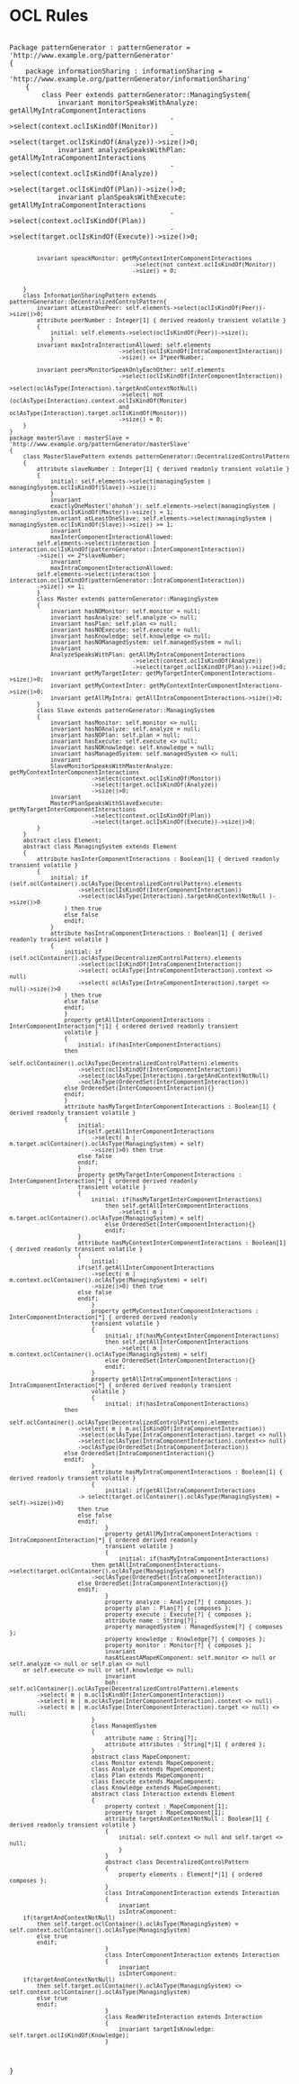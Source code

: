 # OCL Rules

<code>
Package patternGenerator : patternGenerator = 'http://www.example.org/patternGenerator'
{
	package informationSharing : informationSharing = 'http://www.example.org/patternGenerator/informationSharing'
	{
		class Peer extends patternGenerator::ManagingSystem{
			invariant monitorSpeaksWithAnalyze: getAllMyIntraComponentInteractions
										->select(context.oclIsKindOf(Monitor))
										->select(target.oclIsKindOf(Analyze))->size()>0;
			invariant analyzeSpeaksWithPlan: getAllMyIntraComponentInteractions
										->select(context.oclIsKindOf(Analyze))
										->select(target.oclIsKindOf(Plan))->size()>0;
			invariant planSpeaksWithExecute: getAllMyIntraComponentInteractions
										->select(context.oclIsKindOf(Plan))
										->select(target.oclIsKindOf(Execute))->size()>0;
										
			invariant speackMonitor: getMyContextInterComponentInteractions
										->select(not context.oclIsKindOf(Monitor))
										->size() = 0;
										
			
		}
		class InformationSharingPattern extends patternGenerator::DecentralizedControlPattern{
			invariant atLeastOnePeer: self.elements->select(oclIsKindOf(Peer))->size()>0;
			attribute peerNumber : Integer[1] { derived readonly transient volatile }
			{
				initial: self.elements->select(oclIsKindOf(Peer))->size();
				}
			invariant maxIntraInteractionAllowed: self.elements
									->select(oclIsKindOf(IntraComponentInteraction))
									->size() <= 3*peerNumber;
									
			invariant peersMonitorSpeakOnlyEachOther: self.elements
									->select(oclIsKindOf(InterComponentInteraction))
									->select(oclAsType(Interaction).targetAndContextNotNull)
									->select( not (oclAsType(Interaction).context.oclIsKindOf(Monitor)
				 					and oclAsType(Interaction).target.oclIsKindOf(Monitor)))
									->size() = 0;
		}
	}
	package masterSlave : masterSlave = 'http://www.example.org/patternGenerator/masterSlave'
	{
		class MasterSlavePattern extends patternGenerator::DecentralizedControlPattern
		{
			attribute slaveNumber : Integer[1] { derived readonly transient volatile }
			{
				initial: self.elements->select(managingSystem | managingSystem.oclIsKindOf(Slave))->size();
				}
				invariant
				exactlyOneMaster('ohohoh'): self.elements->select(managingSystem | managingSystem.oclIsKindOf(Master))->size() = 1;
				invariant atLeastOneSlave: self.elements->select(managingSystem | managingSystem.oclIsKindOf(Slave))->size() >= 1;
				invariant
				maxInterComponentInteractionAllowed: 
			self.elements->select(interaction | interaction.oclIsKindOf(patternGenerator::InterComponentInteraction))
			->size() <= 2*slaveNumber;
				invariant
				maxIntraComponentInteractionAllowed: 
			self.elements->select(interaction | interaction.oclIsKindOf(patternGenerator::IntraComponentInteraction))
			->size() <= 1;
			}
			class Master extends patternGenerator::ManagingSystem
			{
				invariant hasNOMonitor: self.monitor = null;
				invariant hasAnalyze: self.analyze <> null;
				invariant hasPlan: self.plan <> null;
				invariant hasNOExecute: self.execute = null;
				invariant hasKnowledge: self.knowledge <> null;
				invariant hasNOManagedSystem: self.managedSystem = null;
				invariant
				AnalyzeSpeaksWithPlan: getAllMyIntraComponentInteractions
										->select(context.oclIsKindOf(Analyze))
										->select(target.oclIsKindOf(Plan))->size()>0;
				invariant getMyTargetInter: getMyTargetInterComponentInteractions->size()>0;
				invariant getMyContextInter: getMyContextInterComponentInteractions->size()>0;
				invariant getAllMyIntra: getAllIntraComponentInteractions->size()>0;
			}
			class Slave extends patternGenerator::ManagingSystem
			{
				invariant hasMonitor: self.monitor <> null;
				invariant hasNOAnalyze: self.analyze = null;
				invariant hasNOPlan: self.plan = null;
				invariant hasExecute: self.execute <> null;
				invariant hasNOKnowledge: self.knowledge = null;
				invariant hasManagedSystem: self.managedSystem <> null;
				invariant
				SlaveMonitorSpeaksWithMasterAnalyze: getMyContextInterComponentInteractions
							->select(context.oclIsKindOf(Monitor))
							->select(target.oclIsKindOf(Analyze))
							->size()>0;
				invariant
				MasterPlanSpeaksWithSlaveExecute: getMyTargetInterComponentInteractions
							->select(context.oclIsKindOf(Plan))
							->select(target.oclIsKindOf(Execute))->size()>0;
			}
		}
		abstract class Element;
		abstract class ManagingSystem extends Element
		{
			attribute hasInterComponentInteractions : Boolean[1] { derived readonly transient volatile }
			{
				initial: if (self.oclContainer().oclAsType(DecentralizedControlPattern).elements
						->select(oclIsKindOf(InterComponentInteraction))
						->select(oclAsType(Interaction).targetAndContextNotNull )->size()>0
					) then true
					else false
					endif;
				}
				attribute hasIntraComponentInteractions : Boolean[1] { derived readonly transient volatile }
				{
					initial: if (self.oclContainer().oclAsType(DecentralizedControlPattern).elements
						->select(oclIsKindOf(IntraComponentInteraction))
						->select( oclAsType(IntraComponentInteraction).context <> null)
						->select( oclAsType(IntraComponentInteraction).target <> null)->size()>0
					) then true
					else false
					endif;
					}
					property getAllInterComponentInteractions : InterComponentInteraction[*|1] { ordered derived readonly transient
					volatile }
					{
						initial: if(hasInterComponentInteractions)
					then
						self.oclContainer().oclAsType(DecentralizedControlPattern).elements
						->select(oclIsKindOf(InterComponentInteraction))
						->select(oclAsType(Interaction).targetAndContextNotNull)
						->oclAsType(OrderedSet(InterComponentInteraction))
					else OrderedSet(InterComponentInteraction){}
					endif;
					}
					attribute hasMyTargetInterComponentInteractions : Boolean[1] { derived readonly transient volatile }
					{
						initial: 
						if(self.getAllInterComponentInteractions
							->select( m | m.target.oclContainer().oclAsType(ManagingSystem) = self)
							->size()>0) then true
						else false
						endif;
						}
						property getMyTargetInterComponentInteractions : InterComponentInteraction[*] { ordered derived readonly
						transient volatile }
						{
							initial: if(hasMyTargetInterComponentInteractions)
								then self.getAllInterComponentInteractions
									->select( m | m.target.oclContainer().oclAsType(ManagingSystem) = self)
								else OrderedSet(InterComponentInteraction){}
								endif;
						}
						attribute hasMyContextInterComponentInteractions : Boolean[1] { derived readonly transient volatile }
						{
							initial: 
						if(self.getAllInterComponentInteractions
							->select( m | m.context.oclContainer().oclAsType(ManagingSystem) = self)
							->size()>0) then true
						else false
						endif;
							}
							property getMyContextInterComponentInteractions : InterComponentInteraction[*] { ordered derived readonly
							transient volatile }
							{
								initial: if(hasMyContextInterComponentInteractions)
								then self.getAllInterComponentInteractions
									->select( m | m.context.oclContainer().oclAsType(ManagingSystem) = self)
								else OrderedSet(InterComponentInteraction){}
								endif;
							}
							property getAllIntraComponentInteractions : IntraComponentInteraction[*] { ordered derived readonly transient
							volatile }
							{
								initial: if(hasIntraComponentInteractions)
					then
						self.oclContainer().oclAsType(DecentralizedControlPattern).elements
						->select( m | m.oclIsKindOf(IntraComponentInteraction))
						->select(oclAsType(IntraComponentInteraction).target <> null) 
						->select(oclAsType(IntraComponentInteraction).context<> null)
						->oclAsType(OrderedSet(IntraComponentInteraction))
					else OrderedSet(IntraComponentInteraction){}
					endif;
							}
							attribute hasMyIntraComponentInteractions : Boolean[1] { derived readonly transient volatile }
							{
								initial: if(getAllIntraComponentInteractions
						-> select(target.oclContainer().oclAsType(ManagingSystem) = self)->size()>0)
						then true
						else false
						endif;
								}
								property getAllMyIntraComponentInteractions : IntraComponentInteraction[*] { ordered derived readonly
								transient volatile }
								{
									initial: if(hasMyIntraComponentInteractions)
							then getAllIntraComponentInteractions->select(target.oclContainer().oclAsType(ManagingSystem) = self)
							->oclAsType(OrderedSet(IntraComponentInteraction))
						else OrderedSet(IntraComponentInteraction){}
						endif;
								}
								property analyze : Analyze[?] { composes };
								property plan : Plan[?] { composes };
								property execute : Execute[?] { composes };
								attribute name : String[?];
								property managedSystem : ManagedSystem[?] { composes };
								property knowledge : Knowledge[?] { composes };
								property monitor : Monitor[?] { composes };
								invariant
								hasAtLeastAMapeKComponent: self.monitor <> null or self.analyze <> null or self.plan <> null
		or self.execute <> null or self.knowledge <> null;
								invariant
								boh: self.oclContainer().oclAsType(DecentralizedControlPattern).elements
			->select( m | m.oclIsKindOf(InterComponentInteraction))
			->select( m | m.oclAsType(InterComponentInteraction).context <> null)
			->select( m | m.oclAsType(InterComponentInteraction).target <> null) <> null;
							}
							class ManagedSystem
							{
								attribute name : String[?];
								attribute attributes : String[*|1] { ordered };
							}
							abstract class MapeComponent;
							class Monitor extends MapeComponent;
							class Analyze extends MapeComponent;
							class Plan extends MapeComponent;
							class Execute extends MapeComponent;
							class Knowledge extends MapeComponent;
							abstract class Interaction extends Element
							{
								property context : MapeComponent[1];
								property target : MapeComponent[1];
								attribute targetAndContextNotNull : Boolean[1] { derived readonly transient volatile }
								{
									initial: self.context <> null and self.target <> null;
									}
								}
								abstract class DecentralizedControlPattern
								{
									property elements : Element[*|1] { ordered composes };
								}
								class IntraComponentInteraction extends Interaction
								{
									invariant
									isIntraComponent: 
		if(targetAndContextNotNull)
			then self.target.oclContainer().oclAsType(ManagingSystem) = self.context.oclContainer().oclAsType(ManagingSystem)
			else true
			endif;
								}
								class InterComponentInteraction extends Interaction
								{
									invariant
									isInterComponent: 
		if(targetAndContextNotNull)
			then self.target.oclContainer().oclAsType(ManagingSystem) <> self.context.oclContainer().oclAsType(ManagingSystem)
			else true
			endif;
								}
								class ReadWriteInteraction extends Interaction
								{
									invariant targetIsKnowledge: self.target.oclIsKindOf(Knowledge);
								}
}
</code>
